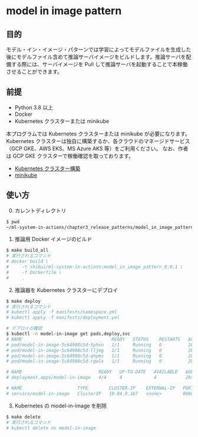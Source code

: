 # model in image pattern

## 目的

モデル・イン・イメージ・パターンでは学習によってモデルファイルを生成した後にモデルファイル含めて推論サーバイメージをビルドします。推論サーバを配備する際には、サーバイメージを Pull して推論サーバを起動することで本稼働させることができます。

## 前提

- Python 3.8 以上
- Docker
- Kubernetes クラスターまたは minikube

本プログラムでは Kubernetes クラスターまたは minikube が必要になります。
Kubernetes クラスターは独自に構築するか、各クラウドのマネージドサービス（GCP GKE、AWS EKS、MS Azure AKS 等）をご利用ください。
なお、作者は GCP GKE クラスターで稼働確認を取っております。

- [Kubernetes クラスター構築](https://kubernetes.io/ja/docs/setup/)
- [minikube](https://kubernetes.io/ja/docs/setup/learning-environment/minikube/)

## 使い方

0. カレントディレクトリ

```sh
$ pwd
~/ml-system-in-actions/chapter3_release_patterns/model_in_image_pattern
```

1. 推論用 Docker イメージのビルド

```sh
$ make build_all
# 実行されるコマンド
# docker build \
#     -t shibui/ml-system-in-actions:model_in_image_pattern_0.0.1 \
#     -f Dockerfile \
#     .
```

2. 推論器を Kubernetes クラスターにデプロイ

```sh
$ make deploy
# 実行されるコマンド
# kubectl apply -f manifests/namespace.yml
# kubectl apply -f manifests/deployment.yml

# デプロイの確認
$ kubectl -n model-in-image get pods,deploy,svc
# NAME                                  READY   STATUS    RESTARTS   AGE
# pod/model-in-image-5c64988c5d-5phxn   1/1     Running   0          28s
# pod/model-in-image-5c64988c5d-lljmg   1/1     Running   0          28s
# pod/model-in-image-5c64988c5d-qhpms   1/1     Running   0          28s
# pod/model-in-image-5c64988c5d-rgwlx   1/1     Running   0          28s

# NAME                             READY   UP-TO-DATE   AVAILABLE   AGE
# deployment.apps/model-in-image   4/4     4            4           28s

# NAME                     TYPE        CLUSTER-IP    EXTERNAL-IP   PORT(S)    AGE
# service/model-in-image   ClusterIP   10.84.9.167   <none>        8000/TCP   28s
```

3. Kubernetes の model-in-image を削除

```sh
$ make delete
# 実行されるコマンド
# kubectl delete ns model-in-image
```
